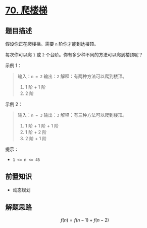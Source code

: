 # [70. 爬楼梯](https://leetcode.cn/problems/climbing-stairs)

## 题目描述

假设你正在爬楼梯。需要 `n` 阶你才能到达楼顶。

每次你可以爬 `1` 或 `2` 个台阶。你有多少种不同的方法可以爬到楼顶呢？

示例 1：

> 输入：`n = 2`
> 输出：`2`
> 解释：有两种方法可以爬到楼顶。
> 1. 1 阶 + 1 阶
> 2. 2 阶

示例 2：

> 输入：`n = 3`
> 输出：`3`
> 解释：有三种方法可以爬到楼顶。
> 1. 1 阶 + 1 阶 + 1 阶
> 2. 1 阶 + 2 阶
> 3. 2 阶 + 1 阶

提示：

* `1 <= n <= 45`

## 前置知识

- 动态规划

## 解题思路

$$
f(n)=f(n-1)+f(n-2)
$$
